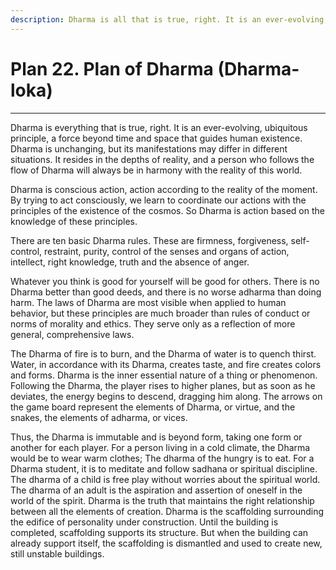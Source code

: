 ```yaml
---
description: Dharma is all that is true, right. It is an ever-evolving, ubiquitous principle, a force beyond time and space that guides human existence.
---
```


# Plan 22. Plan of Dharma (Dharma-loka)

---

Dharma is everything that is true, right. It is an ever-evolving, ubiquitous principle, a force beyond time and space that guides human existence. Dharma is unchanging, but its manifestations may differ in different situations. It resides in the depths of reality, and a person who follows the flow of Dharma will always be in harmony with the reality of this world.

Dharma is conscious action, action according to the reality of the moment. By trying to act consciously, we learn to coordinate our actions with the principles of the existence of the cosmos. So Dharma is action based on the knowledge of these principles.

There are ten basic Dharma rules. These are firmness, forgiveness, self-control, restraint, purity, control of the senses and organs of action, intellect, right knowledge, truth and the absence of anger.

Whatever you think is good for yourself will be good for others. There is no Dharma better than good deeds, and there is no worse adharma than doing harm. The laws of Dharma are most visible when applied to human behavior, but these principles are much broader than rules of conduct or norms of morality and ethics. They serve only as a reflection of more general, comprehensive laws.

The Dharma of fire is to burn, and the Dharma of water is to quench thirst. Water, in accordance with its Dharma, creates taste, and fire creates colors and forms. Dharma is the inner essential nature of a thing or phenomenon. Following the Dharma, the player rises to higher planes, but as soon as he deviates, the energy begins to descend, dragging him along. The arrows on the game board represent the elements of Dharma, or virtue, and the snakes, the elements of adharma, or vices.

Thus, the Dharma is immutable and is beyond form, taking one form or another for each player. For a person living in a cold climate, the Dharma would be to wear warm clothes; The dharma of the hungry is to eat. For a Dharma student, it is to meditate and follow sadhana or spiritual discipline. The dharma of a child is free play without worries about the spiritual world. The dharma of an adult is the aspiration and assertion of oneself in the world of the spirit. Dharma is the truth that maintains the right relationship between all the elements of creation. Dharma is the scaffolding surrounding the edifice of personality under construction. Until the building is completed, scaffolding supports its structure. But when the building can already support itself, the scaffolding is dismantled and used to create new, still unstable buildings.
